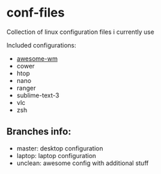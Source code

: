 # conf-files
Collection of linux configuration files i currently use

Included configurations:
- [awesome-wm](https://github.com/mattiadr/awesome-config)
- cower
- htop
- nano
- ranger
- sublime-text-3
- vlc
- zsh

## Branches info:
- master: desktop configuration
- laptop: laptop configuration
- unclean: awesome config with additional stuff
